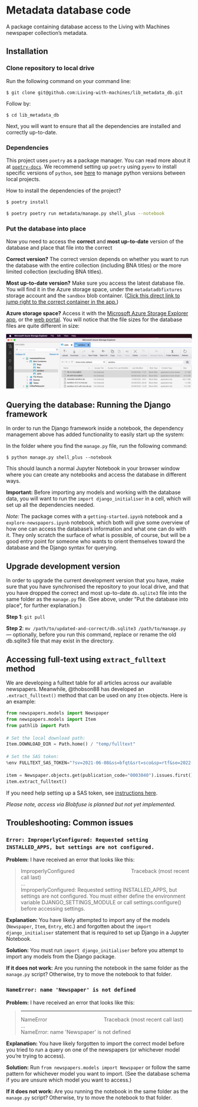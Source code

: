 # Metadata database code

A package containing database access to the Living with Machines newspaper collection’s metadata.

## Installation

### Clone repository to local drive

Run the following command on your command line:

```
$ git clone git@github.com:Living-with-machines/lib_metadata_db.git
```

Follow by:

```
$ cd lib_metadata_db
```

Next, you will want to ensure that all the dependencies are installed and correctly up-to-date. 

### Dependencies

This project uses `poetry` as a package manager. You can read more about it at [`poetry-docs`](https://python-poetry.org/docs/). We recommend setting up `poetry` using `pyenv` to install specific versions of `python`, see [here](https://blog.jayway.com/2019/12/28/pyenv-poetry-saviours-in-the-python-chaos/) to manage python versions between local projects.

How to install the dependencies of the project?

```sh
$ poetry install
```

```sh
$ poetry poetry run metadata/manage.py shell_plus --notebook
```

### Put the database into place

Now you need to access the **correct** and **most up-to-date** version of the database and place that file into the correct 

**Correct version?** The correct version depends on whether you want to run the database with the entire collection (including BNA titles) or the more limited collection (excluding BNA titles).

**Most up-to-date version?** Make sure you access the latest database file. You will find it in the Azure storage space, under the `metadatadbfixtures` storage account and the `sandbox` blob container. ([Click this direct link to jump right to the correct container in the app.](storageexplorer://v=1&accountid=%2Fsubscriptions%2Fb8871872-a5e3-473f-b9b9-f4baaab6a9a0%2FresourceGroups%2Fmetadata%2Fproviders%2FMicrosoft.Storage%2FstorageAccounts%2Fmetadatadbfixtures&subscriptionid=b8871872-a5e3-473f-b9b9-f4baaab6a9a0&resourcetype=Azure.BlobContainer&resourcename=sandbox))

**Azure storage space?** Access it with the [Microsoft Azure Storage Explorer app](https://docs.microsoft.com/en-us/azure/vs-azure-tools-storage-manage-with-storage-explorer), or the [web portal](https://portal.azure.com/#home). You will notice that the file sizes for the database files are quite different in size:

[![](docs/azure.png)](docs/azure.png)

## Querying the database: Running the Django framework

In order to run the Django framework inside a notebook, the dependency management above has added functionality to easily start up the system:

In the folder where you find the `manage.py` file, run the following command:

```
$ python manage.py shell_plus --notebook
```

This should launch a normal Jupyter Notebook in your browser window where you can create any notebooks and access the database in different ways.

**Important:** Before importing any models and working with the database data, you will want to run the `import django_initialiser` in a cell, which will set up all the dependencies needed.

*Note:* The package comes with a `getting-started.ipynb` notebook and a `explore-newspapers.ipynb` notebook, which both will give some overview of how one can access the database’s information and what one can do with it. They only scratch the surface of what is possible, of course, but will be a good entry point for someone who wants to orient themselves toward the database and the Django syntax for querying.

## Upgrade development version

In order to upgrade the current development version that you have, make sure that you have synchronised the repository to your local drive, and that you have dropped the correct and most up-to-date `db.sqlite3` file into the same folder as the `manage.py` file. (See above, under ”Put the database into place“, for further explanation.)

**Step 1**: `git pull`

**Step 2**: `mv /path/to/updated-and-correct/db.sqlite3 /path/to/manage.py` — optionally, before you run this command, replace or rename the old db.sqlite3 file that may exist in the directory.

## Accessing full-text using `extract_fulltext` method

We are developing a fulltext table for all articles across our available newspapers. Meanwhile, @thobson88 has developed an `.extract_fulltext()` method that can be used on any `Item` objects. Here is an example:

```py
from newspapers.models import Newspaper
from newspapers.models import Item
from pathlib import Path

# Set the local download path:
Item.DOWNLOAD_DIR = Path.home() / "temp/fulltext"

# Set the SAS token:
%env FULLTEXT_SAS_TOKEN="?sv=2021-06-08&ss=bfqt&srt=sco&sp=rtf&se=2022-10-04T17:49:53Z&st=2022-10-04T09:49:53Z&sip=82.16.244.16&spr=https&sig=Kp6QEtqWw5NlJZx4r0eddSxfjqXzXEeY0pwoii%2Fz86E%3D"

item = Newspaper.objects.get(publication_code="0003040").issues.first().items.first()
item.extract_fulltext()
```

If you need help setting up a SAS token, see [instructions here](https://github.com/Living-with-machines/fulltext#sas-token-creation).

_Please note, access via Blobfuse is planned but not yet implemented._

## Troubleshooting: Common issues

### `Error: ImproperlyConfigured: Requested setting INSTALLED_APPS, but settings are not configured.`

**Problem:** I have received an error that looks like this:

> ImproperlyConfigured&nbsp;&nbsp;&nbsp;&nbsp;&nbsp;&nbsp;&nbsp;&nbsp;&nbsp;&nbsp;&nbsp;&nbsp;&nbsp;&nbsp;&nbsp;&nbsp;&nbsp;&nbsp;&nbsp;&nbsp;&nbsp;&nbsp;&nbsp;&nbsp;&nbsp;&nbsp;&nbsp;&nbsp;&nbsp;&nbsp;&nbsp;&nbsp;&nbsp;&nbsp;&nbsp;&nbsp;&nbsp;&nbsp;&nbsp;Traceback (most recent call last)  
> ...  
> ImproperlyConfigured: Requested setting INSTALLED_APPS, but settings are not configured. You must either define the environment variable DJANGO_SETTINGS_MODULE or call settings.configure() before accessing settings.

**Explanation:** You have likely attempted to import any of the models (`Newspaper`, `Item`, `Entry`, etc.) and forgotten about the `import django_initialiser` statement that is required to set up Django in a Jupyter Notebook.

**Solution:** You must run `import django_initialiser` before you attempt to import any models from the Django package.

**If it does not work:** Are you running the notebook in the same folder as the `manage.py` script? Otherwise, try to move the notebook to that folder.

### `NameError: name 'Newspaper' is not defined`

**Problem:** I have received an error that looks like this:

> ---------------------------------------------------------------------------
> NameError&nbsp;&nbsp;&nbsp;&nbsp;&nbsp;&nbsp;&nbsp;&nbsp;&nbsp;&nbsp;&nbsp;&nbsp;&nbsp;&nbsp;&nbsp;&nbsp;&nbsp;&nbsp;&nbsp;&nbsp;&nbsp;&nbsp;&nbsp;&nbsp;&nbsp;&nbsp;&nbsp;&nbsp;&nbsp;&nbsp;&nbsp;&nbsp;&nbsp;&nbsp;&nbsp;&nbsp;&nbsp;&nbsp;&nbsp;Traceback (most recent call last)  
> ...  
> NameError: name 'Newspaper' is not defined

**Explanation:** You have likely forgotten to import the correct model before you tried to run a query on one of the newspapers (or whichever model you’re trying to access).

**Solution:** Run `from newspapers.models import Newspaper` or follow the same pattern for whichever model you want to import. (See the database schema if you are unsure which model you want to access.)

**If it does not work:** Are you running the notebook in the same folder as the `manage.py` script? Otherwise, try to move the notebook to that folder.
